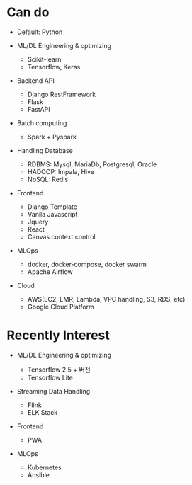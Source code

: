# Can do

- Default: Python

- ML/DL Engineering & optimizing
  - Scikit-learn
  - Tensorflow, Keras
- Backend API
  - Django RestFramework
  - Flask
  - FastAPI
- Batch computing
  - Spark + Pyspark  
- Handling Database
  - RDBMS: Mysql, MariaDb, Postgresql, Oracle
  - HADOOP: Impala, Hive
  - NoSQL: Redis
- Frontend
  - Django Template
  - Vanila Javascript
  - Jquery
  - React
  - Canvas context control
- MLOps
  - docker, docker-compose, docker swarm
  - Apache Airflow
 
- Cloud
  - AWS(EC2, EMR, Lambda, VPC handling, S3, RDS, etc)
  - Google Cloud Platform

# Recently Interest
- ML/DL Engineering & optimizing
  - Tensorflow 2.5 + 버전
  - Tensorflow Lite

- Streaming Data Handling
  - Flink
  - ELK Stack
  
- Frontend
  - PWA

- MLOps
  - Kubernetes
  - Ansible
